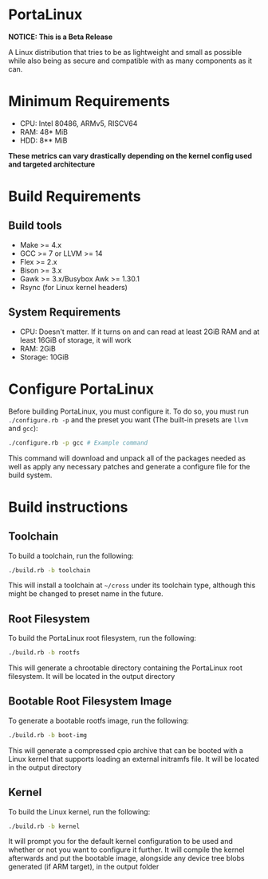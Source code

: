 # PortaLinux

**NOTICE: This is a Beta Release**

A Linux distribution that tries to be as lightweight and small as possible
while also being as secure and compatible with as many components as it can.

# Minimum Requirements

- CPU: Intel 80486, ARMv5, RISCV64
- RAM: 48* MiB
- HDD: 8** MiB

**These metrics can vary drastically depending on the kernel config used and targeted architecture**

# Build Requirements

## Build tools

- Make >= 4.x
- GCC >= 7 or LLVM >= 14
- Flex >= 2.x
- Bison >= 3.x
- Gawk >= 3.x/Busybox Awk >= 1.30.1
- Rsync (for Linux kernel headers)

## System Requirements

- CPU: Doesn't matter. If it turns on and can read at least 2GiB RAM and at
least 16GiB of storage, it will work
- RAM: 2GiB
- Storage: 10GiB

# Configure PortaLinux

Before building PortaLinux, you must configure it. To do so, you must run
`./configure.rb -p` and the preset you want (The built-in presets are `llvm`
and `gcc`):
```sh
./configure.rb -p gcc # Example command
```
This command will download and unpack all of the packages needed as well as
apply any necessary patches and generate a configure file for the build system.

# Build instructions

## Toolchain

To build a toolchain, run the following:
```sh
./build.rb -b toolchain
```
This will install a toolchain at `~/cross` under its toolchain type, although
this might be changed to preset name in the future.

## Root Filesystem

To build the PortaLinux root filesystem, run the following:
```sh
./build.rb -b rootfs
```
This will generate a chrootable directory containing the PortaLinux root
filesystem. It will be located in the output directory

## Bootable Root Filesystem Image

To generate a bootable rootfs image, run the following:
```sh
./build.rb -b boot-img
```
This will generate a compressed cpio archive that can be booted with a Linux
kernel that supports loading an external initramfs file. It will be located
in the output directory

## Kernel

To build the Linux kernel, run the following:
```sh
./build.rb -b kernel
```
It will prompt you for the default kernel configuration to be used and whether
or not you want to configure it further. It will compile the kernel afterwards
and put the bootable image, alongside any device tree blobs generated
(if ARM target), in the output folder

